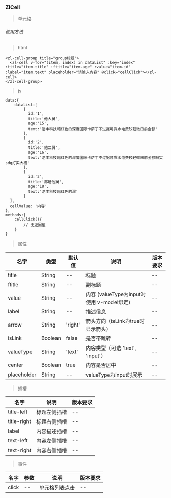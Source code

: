 
### ZlCell
> 单元格
###### 使用方法

> html
```
<zl-cell-group title="group标题">
  <zl-cell v-for="(item, index) in dataList" :key="index" :title="item.title" :ftitle="item.age" :value="item.id" :label="item.text" placeholder="请输入内容" @click="cellClick"></zl-cell>
</zl-cell-group>
```
> js

```
data:{
    dataList:[
        {
          id:'1',
          title:'他大舅',
          age:'15',
          text:'浩丰科技暗红色的深度国际卡萨丁不过据可靠水电费较轻微日前金额'
        },
        {
          id:'2',
          title:'他二舅',
          age:'16',
          text:'浩丰科技暗红色的深度国际卡萨丁不过据可靠水电费较轻微日前金额啊实sdg打实大概'
        },
        {
          id:'3',
          title:'都是他舅',
          age:'18',
          text:'浩丰科技暗红色的深'
        }
  ],
  cellValue: '内容'
},
methods:{
    cellClick(){
        // 无返回值
    }
}
```
> 属性


| 名字        | 类型    | 默认值  | 说明                                      | 版本要求 |
| ----------- | ------- | ------- | ----------------------------------------- | -------- |
| title       | String  | --      | 标题                                      | --       |
| ftitle      | String  | --      | 副标题                                    | --       |
| value       | String  | --      | 内容 (valueType为input时使用 v-model绑定) | --       |
| label       | String  | --      | 描述信息                                  | --       |
| arrow       | String  | 'right' | 箭头方向（isLink为true时显示箭头）        | --       |
| isLink      | Boolean | false   | 是否带跳转                                | --       |
| valueType   | String  | 'text'  | 内容类型（可选 'text', 'input'）          | --       |
| center      | Boolean | true    | 内容是否居中                              | --       |
| placeholder | String  | --      | valueType为input时展示                    | --       |

> 插槽

| 名字        | 说明         | 版本要求 |
| ----------- | ------------ | -------- |
| title-left  | 标题左侧插槽 | --       |
| title-right | 标题右侧插槽 | --       |
| label       | 内容描述插槽 | --       |
| text-left   | 内容左侧插槽 | --       |
| text-right  | 内容右侧插槽 | --       |



> 事件

| 名字  | 参数 | 说明           | 版本要求 |
| ----- | ---- | -------------- | -------- |
| click | --   | 单元格列表点击 | --       |

